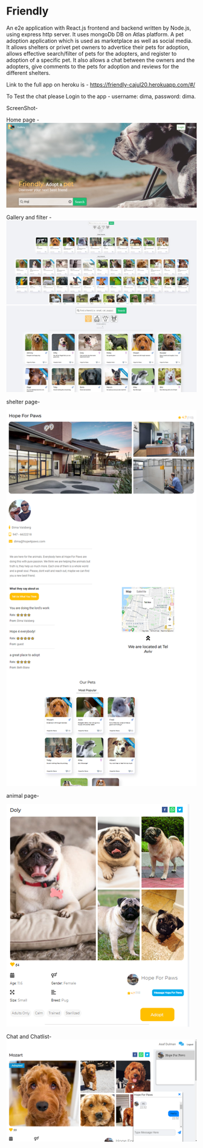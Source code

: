 # Friendly
An e2e application with React.js frontend and backend written by Node.js, using express http server.
It uses mongoDb DB on Atlas platform.
A pet adoption application which is used as marketplace as well as social media.
It allows shelters or privet pet owners to advertice their pets for adoption, allows effective search/filter of pets for the adopters, and register to adoption of a specific pet.
It also allows a chat between the owners and the adopters, give comments to the pets for adoption and reviews for the different shelters.

Link to the full app on heroku is - 
https://friendly-cajul20.herokuapp.com/#/

To Test the chat please Login to the app - username: dima, password: dima.

ScreenShot-

Home page - 
![Home page](/Home.jpg?raw=true "Home page")

Gallery and filter - 
![Gallery overvie](/GalleryOverview.jpg?raw=true "Gallery overvie")
![Filtered Gallery](/GalleryWithFilter.jpg?raw=true "Filtered Gallery")

shelter page-

![shelter page](/shelterPage.png?raw=true "shelter page")


animal page-

![animal page](/animalPage.png?raw=true "animal page")


Chat and Chatlist-
![Chat and Chatlist](/Chat_list_with_chat_with_saved_history.png?raw=true "Chat and Chatlist")




